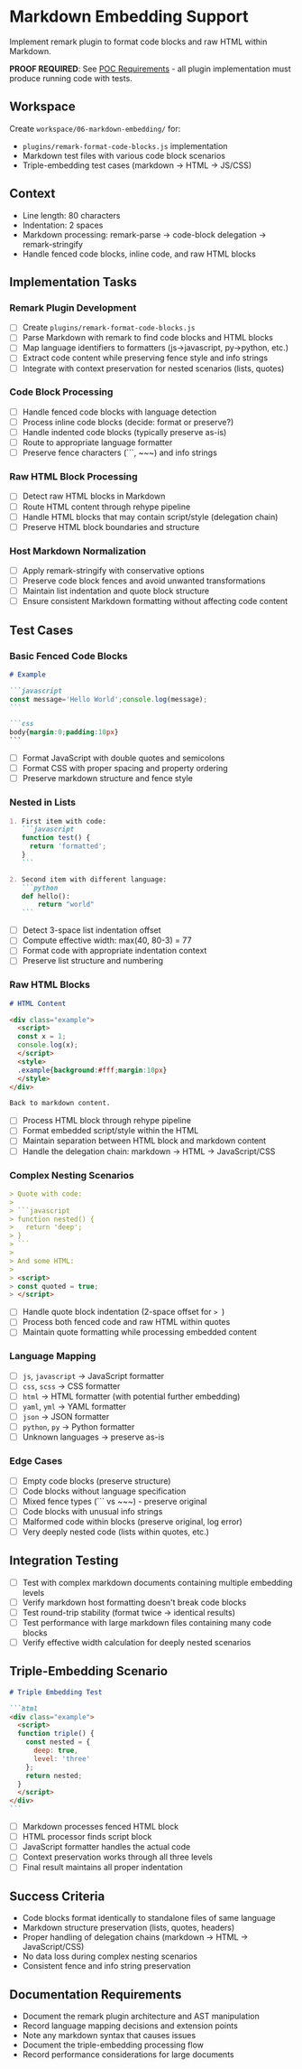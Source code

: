 # Markdown Embedding Support

Implement remark plugin to format code blocks and raw HTML within Markdown.

**PROOF REQUIRED**: See [POC Requirements](../poc-requirements.md) - all plugin implementation must produce running code with tests.

## Workspace
Create `workspace/06-markdown-embedding/` for:
- `plugins/remark-format-code-blocks.js` implementation
- Markdown test files with various code block scenarios
- Triple-embedding test cases (markdown → HTML → JS/CSS)

## Context
- Line length: 80 characters
- Indentation: 2 spaces  
- Markdown processing: remark-parse → code-block delegation → remark-stringify
- Handle fenced code blocks, inline code, and raw HTML blocks

## Implementation Tasks

### Remark Plugin Development
- [ ] Create `plugins/remark-format-code-blocks.js`
- [ ] Parse Markdown with remark to find code blocks and HTML blocks
- [ ] Map language identifiers to formatters (js→javascript, py→python, etc.)
- [ ] Extract code content while preserving fence style and info strings
- [ ] Integrate with context preservation for nested scenarios (lists, quotes)

### Code Block Processing
- [ ] Handle fenced code blocks with language detection
- [ ] Process inline code blocks (decide: format or preserve?)
- [ ] Handle indented code blocks (typically preserve as-is)
- [ ] Route to appropriate language formatter
- [ ] Preserve fence characters (```, ~~~) and info strings

### Raw HTML Block Processing
- [ ] Detect raw HTML blocks in Markdown
- [ ] Route HTML content through rehype pipeline
- [ ] Handle HTML blocks that may contain script/style (delegation chain)
- [ ] Preserve HTML block boundaries and structure

### Host Markdown Normalization
- [ ] Apply remark-stringify with conservative options
- [ ] Preserve code block fences and avoid unwanted transformations
- [ ] Maintain list indentation and quote block structure
- [ ] Ensure consistent Markdown formatting without affecting code content

## Test Cases

### Basic Fenced Code Blocks
````markdown
# Example

```javascript
const message='Hello World';console.log(message);
```

```css
body{margin:0;padding:10px}
```
````
- [ ] Format JavaScript with double quotes and semicolons
- [ ] Format CSS with proper spacing and property ordering
- [ ] Preserve markdown structure and fence style

### Nested in Lists
````markdown
1. First item with code:
   ```javascript
   function test() {
     return 'formatted';  
   }
   ```

2. Second item with different language:
   ```python
   def hello():
       return "world"
   ```
````
- [ ] Detect 3-space list indentation offset
- [ ] Compute effective width: max(40, 80-3) = 77
- [ ] Format code with appropriate indentation context
- [ ] Preserve list structure and numbering

### Raw HTML Blocks
````markdown
# HTML Content

<div class="example">
  <script>
  const x = 1;
  console.log(x);
  </script>
  <style>
  .example{background:#fff;margin:10px}
  </style>
</div>

Back to markdown content.
````
- [ ] Process HTML block through rehype pipeline
- [ ] Format embedded script/style within the HTML
- [ ] Maintain separation between HTML block and markdown content
- [ ] Handle the delegation chain: markdown → HTML → JavaScript/CSS

### Complex Nesting Scenarios
````markdown
> Quote with code:
> 
> ```javascript
> function nested() {
>   return 'deep';
> }
> ```
> 
> And some HTML:
> 
> <script>
> const quoted = true;
> </script>
````
- [ ] Handle quote block indentation (2-space offset for `> `)
- [ ] Process both fenced code and raw HTML within quotes
- [ ] Maintain quote formatting while processing embedded content

### Language Mapping
- [ ] `js`, `javascript` → JavaScript formatter
- [ ] `css`, `scss` → CSS formatter  
- [ ] `html` → HTML formatter (with potential further embedding)
- [ ] `yaml`, `yml` → YAML formatter
- [ ] `json` → JSON formatter
- [ ] `python`, `py` → Python formatter
- [ ] Unknown languages → preserve as-is

### Edge Cases
- [ ] Empty code blocks (preserve structure)
- [ ] Code blocks without language specification
- [ ] Mixed fence types (``` vs ~~~) - preserve original
- [ ] Code blocks with unusual info strings
- [ ] Malformed code within blocks (preserve original, log error)
- [ ] Very deeply nested code (lists within quotes, etc.)

## Integration Testing
- [ ] Test with complex markdown documents containing multiple embedding levels
- [ ] Verify markdown host formatting doesn't break code blocks
- [ ] Test round-trip stability (format twice → identical results)
- [ ] Test performance with large markdown files containing many code blocks
- [ ] Verify effective width calculation for deeply nested scenarios

## Triple-Embedding Scenario
````markdown
# Triple Embedding Test

```html
<div class="example">
  <script>
  function triple() {
    const nested = {
      deep: true,
      level: 'three'
    };
    return nested;
  }
  </script>
</div>
```
````
- [ ] Markdown processes fenced HTML block
- [ ] HTML processor finds script block
- [ ] JavaScript formatter handles the actual code
- [ ] Context preservation works through all three levels
- [ ] Final result maintains all proper indentation

## Success Criteria  
- Code blocks format identically to standalone files of same language
- Markdown structure preservation (lists, quotes, headers)
- Proper handling of delegation chains (markdown → HTML → JavaScript/CSS)
- No data loss during complex nesting scenarios
- Consistent fence and info string preservation

## Documentation Requirements
- Document the remark plugin architecture and AST manipulation
- Record language mapping decisions and extension points
- Note any markdown syntax that causes issues
- Document the triple-embedding processing flow
- Record performance considerations for large documents